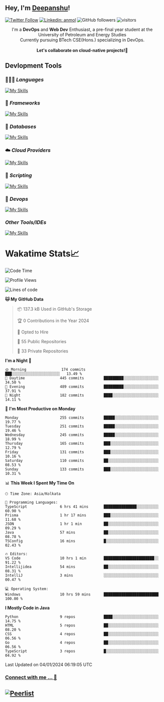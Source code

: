 ## Hey, I'm [Deepanshu](https://bio.link/deepanshgk)!

[![Twitter Follow](https://img.shields.io/twitter/follow/deepanshuurawat?label=Follow)](https://twitter.com/intent/follow?screen_name=deepanshuurawat)
[![Linkedin: anmol](https://img.shields.io/badge/-deepanshu-blue?style=flat-square&logo=Linkedin&logoColor=white&link=https://www.linkedin.com/in/deepanshu-rawat6/)](https://www.linkedin.com/in/deepanshu-rawat6/)
![GitHub followers](https://img.shields.io/github/followers/deepanshu-rawat6?label=Follow&style=social)
![visitors](https://visitor-badge.laobi.icu/badge?page_id=deepanshu-rawat6.deepanshu-rawat6)


<div align="center">
I'm a <b>DevOps</b> and <b>Web Dev</b> Enthusiast, a pre-final year student at the University of Petroleum and Energy Studies <br> Currently pursuing BTech CSE(Hons.) specializing in DevOps.
</div>

<br>

<div align="center">
 <b>Let's collaborate on cloud-native projects!🚀</b>
</div>

## **Devlopment Tools**

### 🧑🏻‍💻 *Languages*
[![My Skills](https://skillicons.dev/icons?i=go,java,py,js,ts,html,css&theme=dark)](https://skillicons.dev)

### 🔎 *Frameworks*
[![My Skills](https://skillicons.dev/icons?i=nodejs,express&theme=dark)](https://skillicons.dev)

### 🛅 *Databases*
[![My Skills](https://skillicons.dev/icons?i=mysql,mongodb,postgres,prisma&theme=dark)](https://skillicons.dev)

### ☁️ *Cloud Providers*
[![My Skills](https://skillicons.dev/icons?i=aws,netlify&theme=dark)](https://skillicons.dev)

### 📜 *Scripting*
[![My Skills](https://skillicons.dev/icons?i=bash&theme=dark)](https://skillicons.dev)

### 👀 *Devops*
[![My Skills](https://skillicons.dev/icons?i=docker,kubernetes,githubactions,jenkins,grafana,prometheus&theme=dark)](https://skillicons.dev)

### *Other Tools/IDEs*
[![My Skills](https://skillicons.dev/icons?i=git,github,vscode,idea,maven&theme=dark)](https://skillicons.dev)

# Wakatime Stats📈

<!--START_SECTION:waka-->
![Code Time](http://img.shields.io/badge/Code%20Time-114%20hrs%2055%20mins-blue)

![Profile Views](http://img.shields.io/badge/Profile%20Views-0-blue)

![Lines of code](https://img.shields.io/badge/From%20Hello%20World%20I%27ve%20Written-590.8%20thousand%20lines%20of%20code-blue)

**🐱 My GitHub Data** 

> 📦 137.3 kB Used in GitHub's Storage 
 > 
> 🏆 0 Contributions in the Year 2024
 > 
> 💼 Opted to Hire
 > 
> 📜 55 Public Repositories 
 > 
> 🔑 33 Private Repositories 
 > 
**I'm a Night 🦉** 

```text
🌞 Morning                174 commits         ███░░░░░░░░░░░░░░░░░░░░░░   13.49 % 
🌆 Daytime                445 commits         █████████░░░░░░░░░░░░░░░░   34.50 % 
🌃 Evening                489 commits         █████████░░░░░░░░░░░░░░░░   37.91 % 
🌙 Night                  182 commits         ████░░░░░░░░░░░░░░░░░░░░░   14.11 % 
```
📅 **I'm Most Productive on Monday** 

```text
Monday                   255 commits         █████░░░░░░░░░░░░░░░░░░░░   19.77 % 
Tuesday                  251 commits         █████░░░░░░░░░░░░░░░░░░░░   19.46 % 
Wednesday                245 commits         █████░░░░░░░░░░░░░░░░░░░░   18.99 % 
Thursday                 165 commits         ███░░░░░░░░░░░░░░░░░░░░░░   12.79 % 
Friday                   131 commits         ███░░░░░░░░░░░░░░░░░░░░░░   10.16 % 
Saturday                 110 commits         ██░░░░░░░░░░░░░░░░░░░░░░░   08.53 % 
Sunday                   133 commits         ███░░░░░░░░░░░░░░░░░░░░░░   10.31 % 
```


📊 **This Week I Spent My Time On** 

```text
🕑︎ Time Zone: Asia/Kolkata

💬 Programming Languages: 
TypeScript               6 hrs 41 mins       ███████████████░░░░░░░░░░   60.90 % 
Prisma                   1 hr 17 mins        ███░░░░░░░░░░░░░░░░░░░░░░   11.68 % 
JSON                     1 hr 1 min          ██░░░░░░░░░░░░░░░░░░░░░░░   09.29 % 
Java                     57 mins             ██░░░░░░░░░░░░░░░░░░░░░░░   08.78 % 
TSConfig                 16 mins             █░░░░░░░░░░░░░░░░░░░░░░░░   02.43 % 

🔥 Editors: 
VS Code                  10 hrs 1 min        ███████████████████████░░   91.22 % 
Intellijidea             54 mins             ██░░░░░░░░░░░░░░░░░░░░░░░   08.31 % 
IntelliJ                 3 mins              ░░░░░░░░░░░░░░░░░░░░░░░░░   00.47 % 

💻 Operating System: 
Windows                  10 hrs 59 mins      █████████████████████████   100.00 % 
```

**I Mostly Code in Java** 

```text
Python                   9 repos             ████░░░░░░░░░░░░░░░░░░░░░   14.75 % 
HTML                     5 repos             ██░░░░░░░░░░░░░░░░░░░░░░░   08.20 % 
CSS                      4 repos             ██░░░░░░░░░░░░░░░░░░░░░░░   06.56 % 
Go                       4 repos             ██░░░░░░░░░░░░░░░░░░░░░░░   06.56 % 
TypeScript               3 repos             █░░░░░░░░░░░░░░░░░░░░░░░░   04.92 % 
```




 Last Updated on 04/01/2024 06:19:05 UTC
<!--END_SECTION:waka-->



### [Connect with me ... 💬](https://bio.link/deepanshgk) 
[![Peerlist](https://github-readme-badge.peerlist.io/api/deepanshurawat6?style=social)](https://peerlist.io/deepanshurawat6) 
---

<!--- 
![Snake animation](https://github.com/deepanshu-rawat6/deepanshu-rawat6/blob/output/github-contribution-grid-snake.svg)
---
--->

<!--- 
[![@deepanshurawat6's Holopin board](https://holopin.io/api/user/board?user=deepanshurawat6)](https://holopin.io/@deepanshurawat6)
---
--->
